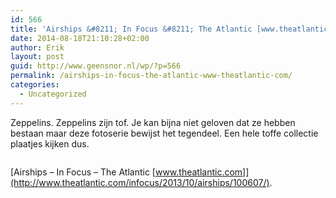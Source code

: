 ```yaml
---
id: 566
title: 'Airships &#8211; In Focus &#8211; The Atlantic [www.theatlantic.com]'
date: 2014-08-18T21:10:28+02:00
author: Erik
layout: post
guid: http://www.geensnor.nl/wp/?p=566
permalink: /airships-in-focus-the-atlantic-www-theatlantic-com/
categories:
  - Uncategorized
---
```

Zeppelins. Zeppelins zijn tof. Je kan bijna niet geloven dat ze hebben bestaan maar deze fotoserie bewijst het tegendeel. Een hele toffe collectie plaatjes kijken dus.

<p style="text-align: center;">
  <a href="http://www.theatlantic.com/infocus/2013/10/airships/100607/"><img src='http://www.geensnor.nl/wp/wp-content/uploads/2014/08/s_a01_60808075.jpg' alt='' /></a>
</p>

[Airships &#8211; In Focus &#8211; The Atlantic [www.theatlantic.com]](http://www.theatlantic.com/infocus/2013/10/airships/100607/).